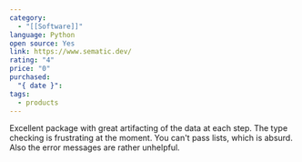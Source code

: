 ```yaml
---
category:
  - "[[Software]]"
language: Python
open source: Yes
link: https://www.sematic.dev/
rating: "4"
price: "0"
purchased:
  "{ date }": 
tags:
  - products
---
```

Excellent package with great artifacting of the data at each step.
The type checking is frustrating at the moment. You can't pass lists, which is absurd.
Also the error messages are rather unhelpful.
